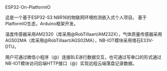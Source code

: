 ESP32-On-PlatformIO

这是一个基于ESP32-S3 N8R16的物联网环境检测嵌入式个人项目。
基于PlatformIO生态，Arduino框架开发。

温度传感器采用AM2320（库采用@RobTillaart/AM232X），气体质量传感器采用AGS02MA（库采用@RobTillaart/AGS02MA），NB-IOT模块采用塔石E33V-DTU。

用户可通过微信小程序（@）连接BLE进行数据交互，也可通过写串口的形式通过NB-IOT模块访问后端HTTP接口（@）实现远程云端落盘记录数据。


